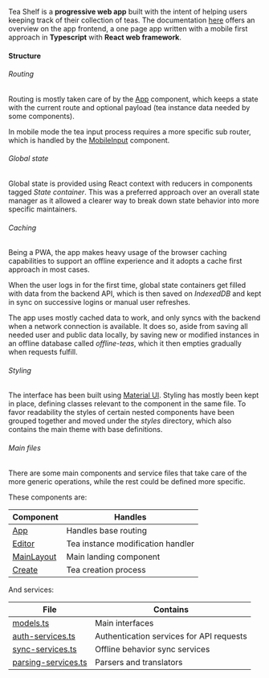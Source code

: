 Tea Shelf is a **progressive web app** built with the intent of helping users
keeping track of their collection of teas. The documentation [here](https://teashelf.app/docs/web/)
offers an overview on the app frontend, a one page app written with a mobile
first approach in **Typescript** with **React web framework**.

#### Structure
###### Routing
Routing is mostly taken care of by the [App](https://teashelf.app/docs/web/App.html)
component, which keeps a state with the current route and optional payload (tea
instance data needed by some components).

In mobile mode the tea input process requires a more specific sub router, which
is handled by the [MobileInput](https://teashelf.app/docs/web/MobileInput.html)
component.

###### Global state
Global state is provided using React context with reducers in components
tagged *State container*. This was a preferred approach over an overall state
manager as it allowed a clearer way to break down state behavior into more
specific maintainers. 

###### Caching
Being a PWA, the app makes heavy usage of the browser caching capabilities to
support an offline experience and it adopts a cache first approach in most
cases.

When the user logs in for the first time, global state containers get filled
with data from the backend API, which is then saved on *IndexedDB* and kept in
sync on successive logins or manual user refreshes.

The app uses mostly cached data to work, and only syncs with the backend when a
network connection is available. It does so, aside from saving all needed
user and public data locally, by saving new or modified instances in an
offline database called *offline-teas*, which it then empties gradually
when requests fulfill.

###### Styling

The interface has been built using [Material UI](https://material-ui.com).
Styling has mostly been kept in place, defining classes relevant to the component
in the same file. To favor readability the styles of certain nested components have
been grouped together and moved under the *styles* directory, which also contains
the main theme with base definitions.

###### Main files
There are some main components and service files that take care of the more
generic operations, while the rest could be defined more specific.

These components are:

| Component | Handles |
| ------------ |  -------------- |
| [App](https://teashelf.app/docs/web/App.html) | Handles base routing |
| [Editor](https://teashelf.app/docs/web/Editor.html) | Tea instance modification handler |
| [MainLayout](https://teashelf.app/docs/web/MainLayout.html) | Main landing component |
| [Create](https://teashelf.app/docs/web/Create.html) | Tea creation process |

And services:

| File | Contains |
| ------------ |  -------------- |
| [models.ts](https://teashelf.app/docs/web/services_models.ts.html) | Main interfaces |
| [auth-services.ts](https://teashelf.app/docs/web/services_auth-services.ts.html) | Authentication services for API requests |
| [sync-services.ts](https://teashelf.app/docs/web/services_sync-services.ts.html) | Offline behavior sync services |
| [parsing-services.ts](https://teashelf.app/docs/web/services_parsing-services.ts.html) | Parsers and translators |
